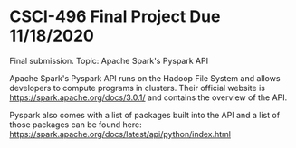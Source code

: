 # CSCI-496 Final Project Due 11/18/2020
Final submission. Topic: Apache Spark's Pyspark API

Apache Spark's Pyspark API runs on the Hadoop File System and allows developers to compute programs in clusters. 
Their official website is https://spark.apache.org/docs/3.0.1/ and contains the overview of the API. 

Pyspark also comes with a list of packages built into the API and a list of those packages can be found here:
https://spark.apache.org/docs/latest/api/python/index.html
